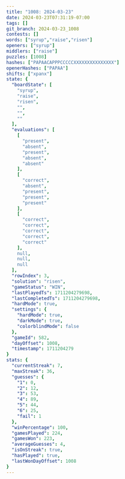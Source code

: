 ```yaml
---
title: "1008: 2024-03-23"
date: 2024-03-23T07:31:19-07:00
tags: []
git_branch: 2024-03-23_1008
contests: []
words: ["syrup","raise","risen"]
openers: ["syrup"]
middlers: ["raise"]
puzzles: [1008]
hashes: ["PAPAACAPPPCCCCCXXXXXXXXXXXXXXX"]
openerHashes: ["PAPAA"]
shifts: ["xpanx"]
state: {
  "boardState": [
    "syrup",
    "raise",
    "risen",
    "",
    "",
    ""
  ],
  "evaluations": [
    [
      "present",
      "absent",
      "present",
      "absent",
      "absent"
    ],
    [
      "correct",
      "absent",
      "present",
      "present",
      "present"
    ],
    [
      "correct",
      "correct",
      "correct",
      "correct",
      "correct"
    ],
    null,
    null,
    null
  ],
  "rowIndex": 3,
  "solution": "risen",
  "gameStatus": "WIN",
  "lastPlayedTs": 1711204279698,
  "lastCompletedTs": 1711204279698,
  "hardMode": true,
  "settings": {
    "hardMode": true,
    "darkMode": true,
    "colorblindMode": false
  },
  "gameId": 582,
  "dayOffset": 1008,
  "timestamp": 1711204279
}
stats: {
  "currentStreak": 7,
  "maxStreak": 36,
  "guesses": {
    "1": 0,
    "2": 12,
    "3": 53,
    "4": 89,
    "5": 44,
    "6": 25,
    "fail": 1
  },
  "winPercentage": 100,
  "gamesPlayed": 224,
  "gamesWon": 223,
  "averageGuesses": 4,
  "isOnStreak": true,
  "hasPlayed": true,
  "lastWonDayOffset": 1008
}
---
```

<!-- more -->
